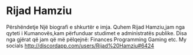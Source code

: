 # Rijad Hamziu

Përshëndetje
Një biografi e shkurtër e imja.
Quhem Rijad Hamziu,jam nga qyteti i Kumanovës,kam përfunduar studimet e administratës publike.
Disa nga gjërat që jam që më pëlqejnë:
Finances
Programming
Gaming etc.
My socials
http://discordapp.com/users/Rijad%20Hamziu#6424